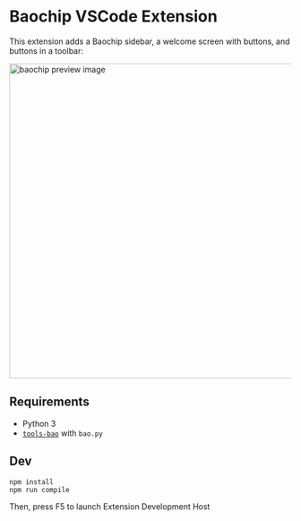 # Baochip VSCode Extension

This extension adds a Baochip sidebar, a welcome screen with buttons, and buttons in a toolbar:

<img width="948" height="562" alt="baochip preview image" src="https://github.com/user-attachments/assets/52ddd93d-f59b-44fe-9d49-5fd8d31b14fa" />

## Requirements
- Python 3
- [`tools-bao`](https://github.com/betrusted-io/xous-core/tools-bao) with `bao.py`

## Dev

```
npm install
npm run compile
```
Then, press F5 to launch Extension Development Host
